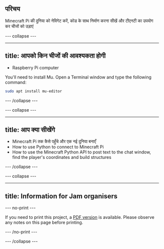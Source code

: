 ## परिचय

Minecraft Pi की दुनिया को नेविगेट करें, कोड के साथ निर्माण करना सीखें और टीएनटी का उपयोग कर चीजों को उड़ाएं

\--- collapse \---

* * *

## title: आपको किन चीजों की आवश्यकता होगी

- Raspberry Pi computer

You'll need to install Mu. Open a Terminal window and type the following command:

```bash
sudo apt install mu-editor
```

\--- /collapse \---

\--- collapse \---

* * *

## title: आप क्या सीखेंगे

- Minecraft Pi तक कैसे पहुँचे और एक नई दुनिया बनाएँ
- How to use Python to connect to Minecraft Pi
- How to use the Minecraft Python API to post text to the chat window, find the player's coordinates and build structures

\--- /collapse \---

\--- collapse \---

* * *

## title: Information for Jam organisers

\--- no-print \---

If you need to print this project, a [PDF version](https://github.com/raspberrypilearning/jam-worksheets/raw/master/pdf/Minecraft-TNT.pdf) is available. Please observe any notes on this page before printing.

\--- /no-print \---

\--- /collapse \---